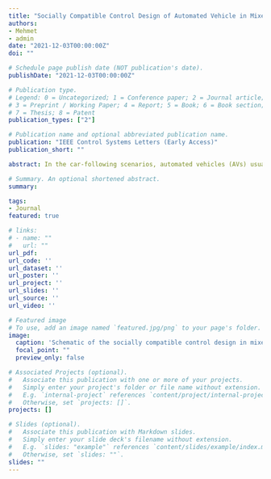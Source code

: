 ```yaml
---
title: "Socially Compatible Control Design of Automated Vehicle in Mixed Traffic"
authors:
- Mehmet
- admin
date: "2021-12-03T00:00:00Z"
doi: ""

# Schedule page publish date (NOT publication's date).
publishDate: "2021-12-03T00:00:00Z"

# Publication type.
# Legend: 0 = Uncategorized; 1 = Conference paper; 2 = Journal article;
# 3 = Preprint / Working Paper; 4 = Report; 5 = Book; 6 = Book section;
# 7 = Thesis; 8 = Patent
publication_types: ["2"]

# Publication name and optional abbreviated publication name.
publication: "IEEE Control Systems Letters (Early Access)"
publication_short: ""

abstract: In the car-following scenarios, automated vehicles (AVs) usually plan motions without considering the impacts of their actions on the following human drivers. This paper aims to leverage such impacts to plan more efficient and socially desirable AV behaviors in human-AV interactions. Specifically, we introduce a socially compatible control design for the AV that benefits mixed traffic in the car-following scenarios. The proposed design enables the altruistic AV in human-AV interaction by integrating the social value orientation from psychology into its decision-making process. The altruistic AV generates socially desirable behaviors by optimizing both its own reward and courtesy to the following human driver’s original plan in the longitudinal motion. The results show that as compared to the egoistic AV, the altruistic AV significantly avoids disrupting the following human driver’s initial plan and leads the following human driver to achieve considerably smaller car-following gap distance and time headway. Moreover, we investigated the impacts of the socially compatible control design with different altruism levels of the AV using statistical assessments. The results collectively demonstrate the significant improvement in traffic-level metrics as a result of the AV’s altruistic behaviors in human-AV interactions.

# Summary. An optional shortened abstract.
summary:

tags:
- Journal
featured: true

# links:
# - name: ""
#   url: ""
url_pdf:
url_code: ''
url_dataset: ''
url_poster: ''
url_project: ''
url_slides: ''
url_source: ''
url_video: ''

# Featured image
# To use, add an image named `featured.jpg/png` to your page's folder.
image:
  caption: 'Schematic of the socially compatible control design in mixed traffic'
  focal_point: ""
  preview_only: false

# Associated Projects (optional).
#   Associate this publication with one or more of your projects.
#   Simply enter your project's folder or file name without extension.
#   E.g. `internal-project` references `content/project/internal-project/index.md`.
#   Otherwise, set `projects: []`.
projects: []

# Slides (optional).
#   Associate this publication with Markdown slides.
#   Simply enter your slide deck's filename without extension.
#   E.g. `slides: "example"` references `content/slides/example/index.md`.
#   Otherwise, set `slides: ""`.
slides: ""
---
```

